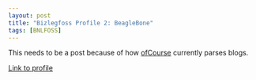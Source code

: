 ```yaml
---
layout: post
title: "Bizlegfoss Profile 2: BeagleBone"
tags: [BNLFOSS]
---
```


This needs to be a post because of how [ofCourse](https://github.com/ryansb/ofcourse)
currently parses blogs.

[Link to profile](https://github.com/msoucy/bizleg-profiles/tree/master/profile2.md)
